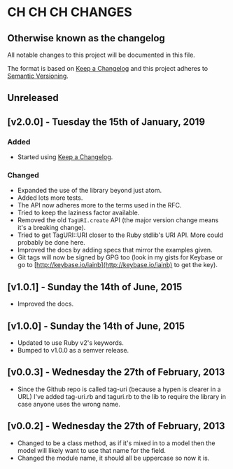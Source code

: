 # CH CH CH CHANGES #

## Otherwise known as the changelog

All notable changes to this project will be documented in this file.

The format is based on [Keep a Changelog](http://keepachangelog.com/en/1.0.0/)
and this project adheres to [Semantic Versioning](http://semver.org/spec/v2.0.0.html).


## Unreleased


## [v2.0.0] - Tuesday the 15th of January, 2019

### Added

- Started using [Keep a Changelog](http://keepachangelog.com/en/1.0.0/).

### Changed

- Expanded the use of the library beyond just atom.
- Added lots more tests.
- The API now adheres more to the terms used in the RFC.
- Tried to keep the laziness factor available.
- Removed the old `TagURI.create` API (the major version change means it's a breaking change).
- Tried to get TagURI::URI closer to the Ruby stdlib's URI API. More could probably be done here.
- Improved the docs by adding specs that mirror the examples given.
- Git tags will now be signed by GPG too (look in my gists for Keybase or go to [http://keybase.io/iainb](http://keybase.io/iainb) to get the key).


## [v1.0.1] - Sunday the 14th of June, 2015

- Improved the docs.


## [v1.0.0] - Sunday the 14th of June, 2015

- Updated to use Ruby v2's keywords.
- Bumped to v1.0.0 as a semver release.


## [v0.0.3] - Wednesday the 27th of February, 2013

- Since the Github repo is called tag-uri (because a hypen is clearer in a URL) I've added tag-uri.rb and taguri.rb to the lib to require the library in case anyone uses the wrong name.


## [v0.0.2] - Wednesday the 27th of February, 2013

- Changed to be a class method, as if it's mixed in to a model then the model will likely want to use that name for the field.
- Changed the module name, it should all be uppercase so now it is.